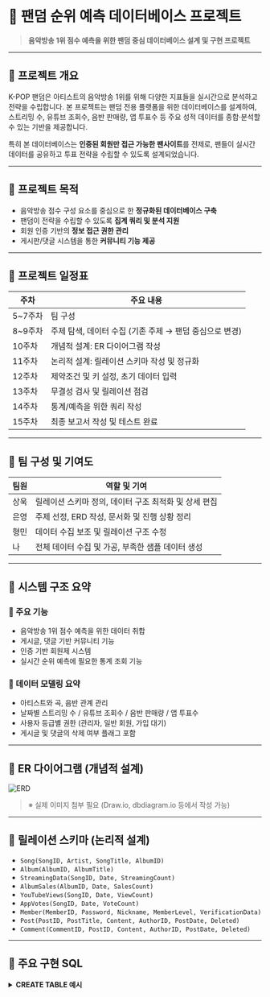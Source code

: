 # 🎤 팬덤 순위 예측 데이터베이스 프로젝트

> **음악방송 1위 점수 예측을 위한 팬덤 중심 데이터베이스 설계 및 구현 프로젝트**

---

## 📌 프로젝트 개요

K-POP 팬덤은 아티스트의 음악방송 1위를 위해 다양한 지표들을 실시간으로 분석하고 전략을 수립합니다. 본 프로젝트는 팬덤 전용 플랫폼을 위한 데이터베이스를 설계하여, 스트리밍 수, 유튜브 조회수, 음반 판매량, 앱 투표수 등 주요 성적 데이터를 종합·분석할 수 있는 기반을 제공합니다.

특히 본 데이터베이스는 **인증된 회원만 접근 가능한 팬사이트**를 전제로, 팬들이 실시간 데이터를 공유하고 투표 전략을 수립할 수 있도록 설계되었습니다.

---

## 🧠 프로젝트 목적

- 음악방송 점수 구성 요소를 중심으로 한 **정규화된 데이터베이스 구축**
- 팬덤이 전략을 수립할 수 있도록 **집계 쿼리 및 분석 지원**
- 회원 인증 기반의 **정보 접근 권한 관리**
- 게시판/댓글 시스템을 통한 **커뮤니티 기능 제공**

---

## 📅 프로젝트 일정표

| 주차        | 주요 내용                                                                 |
|-------------|---------------------------------------------------------------------------|
| 5~7주차     | 팀 구성                                                                  |
| 8~9주차     | 주제 탐색, 데이터 수집 (기존 주제 → 팬덤 중심으로 변경)                  |
| 10주차      | 개념적 설계: ER 다이어그램 작성                                           |
| 11주차      | 논리적 설계: 릴레이션 스키마 작성 및 정규화                                |
| 12주차      | 제약조건 및 키 설정, 초기 데이터 입력                                     |
| 13주차      | 무결성 검사 및 릴레이션 점검                                               |
| 14주차      | 통계/예측을 위한 쿼리 작성                                                |
| 15주차      | 최종 보고서 작성 및 테스트 완료                                            |

---

## 👥 팀 구성 및 기여도

| 팀원 | 역할 및 기여 |
|------|--------------|
| 상욱 | 릴레이션 스키마 정의, 데이터 구조 최적화 및 상세 편집 |
| 은영 | 주제 선정, ERD 작성, 문서화 및 진행 상황 정리        |
| 형민 | 데이터 수집 보조 및 릴레이션 구조 수정                |
| 나   | 전체 데이터 수집 및 가공, 부족한 샘플 데이터 생성      |

---

## 🔎 시스템 구조 요약

### 🎯 주요 기능

- 음악방송 1위 점수 예측을 위한 데이터 취합
- 게시글, 댓글 기반 커뮤니티 기능
- 인증 기반 회원제 시스템
- 실시간 순위 예측에 필요한 통계 조회 기능

### 🧱 데이터 모델링 요약

- 아티스트와 곡, 음반 관계 관리
- 날짜별 스트리밍 수 / 유튜브 조회수 / 음반 판매량 / 앱 투표수
- 사용자 등급별 권한 (관리자, 일반 회원, 가입 대기)
- 게시글 및 댓글의 삭제 여부 플래그 포함

---

## 🔨 ER 다이어그램 (개념적 설계)

![ERD](./ERD.png)

> ※ 실제 이미지 첨부 필요 (Draw.io, dbdiagram.io 등에서 작성 가능)

---

## 🧾 릴레이션 스키마 (논리적 설계)

- `Song(SongID, Artist, SongTitle, AlbumID)`
- `Album(AlbumID, AlbumTitle)`
- `StreamingData(SongID, Date, StreamingCount)`
- `AlbumSales(AlbumID, Date, SalesCount)`
- `YouTubeViews(SongID, Date, ViewCount)`
- `AppVotes(SongID, Date, VoteCount)`
- `Member(MemberID, Password, Nickname, MemberLevel, VerificationData)`
- `Post(PostID, PostTitle, Content, AuthorID, PostDate, Deleted)`
- `Comment(CommentID, PostID, Content, AuthorID, PostDate, Deleted)`

---

## 🧪 주요 구현 SQL

<details>
<summary><strong>CREATE TABLE 예시</strong></summary>

```sql
CREATE TABLE Song (
    SongID INT NOT NULL PRIMARY KEY,
    Artist VARCHAR(50) NOT NULL,
    SongTitle VARCHAR(50) NOT NULL,
    AlbumID INT,
    FOREIGN KEY (AlbumID) REFERENCES Album(AlbumID)
);
